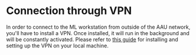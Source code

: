 # Connection through VPN

In order to connect to the ML workstation from outside of the AAU network, you'll have to install a VPN.
Once installed, it will run in the background and will be constantly activated.
Please refer to [this guide](https://www.en.its.aau.dk/instructions/VPN/) for installing and setting up the VPN on your local machine.
